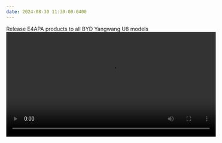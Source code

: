 ```yaml
---
date: 2024-08-30 11:30:00-0400
---
```


Release E4APA products to all BYD Yangwang U8 models
<video width="560" height="auto" controls>  
  <source src="assets/vid/e4apa.mp4" type="video/mp4">  
</video>